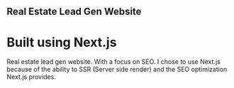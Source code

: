 ## Real Estate Lead Gen Website

# Built using Next.js

Real estate lead gen website. With a focus on SEO. I chose to use Next.js because of the ability to SSR (Server side render) and the SEO optimization Next.js provides.